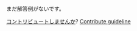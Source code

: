 
まだ解答例がないです。

[コントリビュートしませんか](https://github.com/BFEdev/BFE.dev-solutions/blob/main/typescript/asserts-never_ja.md)?  [Contribute guideline](https://github.com/BFEdev/BFE.dev-solutions#how-to-contribute)

